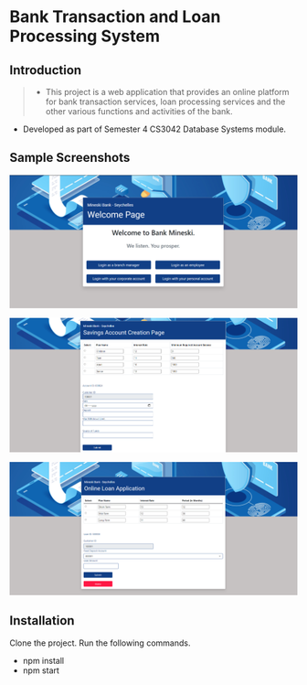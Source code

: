 # Bank Transaction and Loan Processing System

## Introduction

> * This project is a web application that provides an online platform for bank transaction services, 
loan processing services and the other various functions and activities of the bank.
* Developed as part of Semester 4 CS3042 Database Systems module.

## Sample Screenshots

![Alt text](/screenshots/Dashboard.png?raw=true "Dashboard")
  
![Alt text](/screenshots/Customer.png?raw=true "Customer - Savings Account Creation")
  
![Alt text](/screenshots/Loan%20Application.png?raw=true "Employee - Loan Application")
## Installation

Clone the project.
  Run the following commands.
* npm install
* npm start

